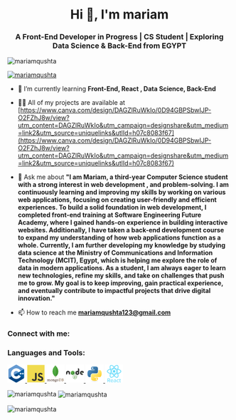 <h1 align="center">Hi 👋, I'm mariam</h1>
<h3 align="center">A Front-End Developer in Progress | CS Student | Exploring Data Science & Back-End from EGYPT</h3>

<p align="left"> <img src="https://komarev.com/ghpvc/?username=mariamqushta&label=Profile%20views&color=0e75b6&style=flat" alt="mariamqushta" /> </p>

<p align="left"> <a href="https://github.com/ryo-ma/github-profile-trophy"><img src="https://github-profile-trophy.vercel.app/?username=mariamqushta" alt="mariamqushta" /></a> </p>

- 🌱 I’m currently learning **Front-End, React , Data Science, Back-End**

- 👨‍💻 All of my projects are available at [https://www.canva.com/design/DAGZlRuWkIo/0D94GBPSbwIJP-O2FZhJ8w/view?utm_content=DAGZlRuWkIo&utm_campaign=designshare&utm_medium=link2&utm_source=uniquelinks&utlId=h07c8083f67](https://www.canva.com/design/DAGZlRuWkIo/0D94GBPSbwIJP-O2FZhJ8w/view?utm_content=DAGZlRuWkIo&utm_campaign=designshare&utm_medium=link2&utm_source=uniquelinks&utlId=h07c8083f67)

- 💬 Ask me about **"I am Mariam, a third-year Computer Science student with a strong interest in web development , and problem-solving. I am continuously learning and improving my skills by working on various web applications, focusing on creating user-friendly and efficient experiences. To build a solid foundation in web development, I completed front-end training at Software Engineering Future Academy, where I gained hands-on experience in building interactive websites. Additionally, I have taken a back-end development course to expand my understanding of how web applications function as a whole. Currently, I am further developing my knowledge by studying data science at the Ministry of Communications and Information Technology (MCIT), Egypt, which is helping me explore the role of data in modern applications. As a student, I am always eager to learn new technologies, refine my skills, and take on challenges that push me to grow. My goal is to keep improving, gain practical experience, and eventually contribute to impactful projects that drive digital innovation."**

- 📫 How to reach me **mariamqushta123@gmail.com**

<h3 align="left">Connect with me:</h3>
<p align="left">
</p>

<h3 align="left">Languages and Tools:</h3>
<p align="left"> <a href="https://www.w3schools.com/cpp/" target="_blank" rel="noreferrer"> <img src="https://raw.githubusercontent.com/devicons/devicon/master/icons/cplusplus/cplusplus-original.svg" alt="cplusplus" width="40" height="40"/> </a> <a href="https://developer.mozilla.org/en-US/docs/Web/JavaScript" target="_blank" rel="noreferrer"> <img src="https://raw.githubusercontent.com/devicons/devicon/master/icons/javascript/javascript-original.svg" alt="javascript" width="40" height="40"/> </a> <a href="https://www.mongodb.com/" target="_blank" rel="noreferrer"> <img src="https://raw.githubusercontent.com/devicons/devicon/master/icons/mongodb/mongodb-original-wordmark.svg" alt="mongodb" width="40" height="40"/> </a> <a href="https://nodejs.org" target="_blank" rel="noreferrer"> <img src="https://raw.githubusercontent.com/devicons/devicon/master/icons/nodejs/nodejs-original-wordmark.svg" alt="nodejs" width="40" height="40"/> </a> <a href="https://www.python.org" target="_blank" rel="noreferrer"> <img src="https://raw.githubusercontent.com/devicons/devicon/master/icons/python/python-original.svg" alt="python" width="40" height="40"/> </a> <a href="https://reactjs.org/" target="_blank" rel="noreferrer"> <img src="https://raw.githubusercontent.com/devicons/devicon/master/icons/react/react-original-wordmark.svg" alt="react" width="40" height="40"/> </a> </p>

<p><img align="left" src="https://github-readme-stats.vercel.app/api/top-langs?username=mariamqushta&show_icons=true&locale=en&layout=compact" alt="mariamqushta" /></p>

<p>&nbsp;<img align="center" src="https://github-readme-stats.vercel.app/api?username=mariamqushta&show_icons=true&locale=en" alt="mariamqushta" /></p>

<p><img align="center" src="https://github-readme-streak-stats.herokuapp.com/?user=mariamqushta&" alt="mariamqushta" /></p>
